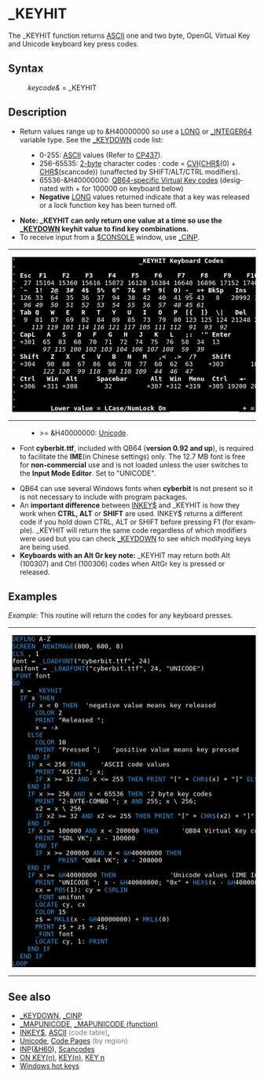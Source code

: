 <style>pre.codeide, pre.outputfixed, .outputcrt0 { background-color: #000 !important; color: #FFF !important; }</style><!DOCTYPE html>
<html class="client-nojs" dir="ltr" lang="en">
<head>
<title>_KEYHIT - QB64 Phoenix Edition Wiki</title>
</head>
<body class="mediawiki ltr sitedir-ltr mw-hide-empty-elt ns-0 ns-subject page-KEYHIT rootpage-KEYHIT skin-vector action-view skin-vector-legacy vector-feature-language-in-header-enabled vector-feature-language-in-main-page-header-disabled vector-feature-language-alert-in-sidebar-disabled vector-feature-sticky-header-disabled vector-feature-sticky-header-edit-disabled vector-feature-table-of-contents-disabled vector-feature-visual-enhancement-next-disabled">
<div class="mw-body" id="content" role="main">
<a id="top"></a>
<h1 class="firstHeading mw-first-heading" id="firstHeading">_KEYHIT</h1>
<div class="vector-body" id="bodyContent">
<div class="mw-body-content mw-content-ltr" dir="ltr" id="mw-content-text" lang="en"><div class="mw-parser-output"><p>The <a class="mw-selflink selflink">_KEYHIT</a> function returns <a href="ASCII" title="ASCII">ASCII</a> one and two byte, OpenGL Virtual Key and Unicode keyboard key press codes.
</p>
<h2><span class="mw-headline" id="Syntax">Syntax</span></h2>
<dl><dd><i>keycode&amp;</i> = <a class="mw-selflink selflink">_KEYHIT</a></dd></dl>
<p>
</p>
<h2><span class="mw-headline" id="Description">Description</span></h2>
<ul><li>Return values range up to &amp;H40000000 so use a <a href="LONG" title="LONG">LONG</a> or <a href="INTEGER64" title="INTEGER64">_INTEGER64</a> variable type. See the <a href="KEYDOWN" title="KEYDOWN">_KEYDOWN</a> code list:</li></ul>
<dl><dd><ul><li>0-255: <a href="ASCII" title="ASCII">ASCII</a> values (Refer to <a class="extiw" href="https://en.wikipedia.org/wiki/Code_page_437" title="wikipedia:Code page 437">CP437</a>).</li>
<li>256-65535: <a href="ASCII#Two_Byte_Codes" title="ASCII">2-byte</a> character codes : code = <a href="CVI" title="CVI">CVI</a>(<a href="CHR$" title="CHR$">CHR$</a>(0) + <a href="CHR$" title="CHR$">CHR$</a>(scancode)) (unaffected by SHIFT/ALT/CTRL modifiers).</li>
<li>65536-&amp;H40000000: <a href="KEYDOWN" title="KEYDOWN">QB64-specific Virtual Key codes</a> (designated with + for 100000 on keyboard below)</li>
<li><b>Negative</b> <a href="LONG" title="LONG">LONG</a> values returned indicate that a key was released or a lock function key has been turned off.</li></ul></dd></dl>
<ul><li><b>Note: _KEYHIT can only return one value at a time so use the <a href="KEYDOWN" title="KEYDOWN">_KEYDOWN</a> keyhit value to find key combinations.</b></li>
<li>To receive input from a <a href="$CONSOLE" title="$CONSOLE">$CONSOLE</a> window, use <a href="CINP" title="CINP">_CINP</a>.</li></ul>
<table cellpadding="5px" width="100%">
<tbody><tr>
<td><pre class="outputfixed">'                                <b>_KEYHIT Keyboard Codes</b>
'
' <b>Esc  F1    F2    F3    F4    F5    F6    F7    F8    F9    F10   F11   F12   Sys  ScL Pause</b>
'  27 15104 15360 15616 15872 16128 16384 16640 16896 17152 17408 34048 34304 +316 +302 +019
' <b>`~  1!  2@  3#  4$  5%  6^  7&amp;  8*  9(  0) -_ =+ BkSp   Ins   Hme   PUp   NumL   /     *    -</b>
' 126 33  64  35  36  37  94  38  42  40  41 95 43   8   20992 18176 18688 +300   47    42   45
' <i> 96 49  50  51  52  53  54  55  56  57  48 45 61</i>
' <b>Tab Q   W   E   R   T   Y   U   I   O   P  [{  ]}  \|   Del   End   PDn   7Hme  8/▲   9PU   + </b>
'  9  81  87  69  82  84  89  85  73  79  80 123 125 124 21248 20224 20736 18176 18432 18688 43
' <i>   113 119 101 114 116 121 117 105 111 112  91  93  92                    55    56    57 </i>
' <b>CapL   A   S   D   F   G   H   J   K   L   ;:  '" Enter                   4/◄-   5    6/-►</b>
' +301  65  83  68  70  71  72  74  75  76  58  34  13                     19200 19456 19712  <b>E</b>
' <i>      97 115 100 102 103 104 106 107 108  59  39                          52    53    54 </i>   <b>n</b>
' <b>Shift   Z   X   C   V   B   N   M   ,&lt;  .&gt;  /?    Shift       ▲           1End  2/▼   3PD   t</b>
' +304   90  88  67  86  66  78  77  60  62  63    +303       18432        20224 20480 20736  <b>e</b>
' <i>      122 120  99 118  98 110 109  44  46  47                             49    50    51 </i>   <b>r</b>
' <b>Ctrl   Win  Alt     Spacebar      Alt  Win  Menu  Ctrl   ◄-   ▼   -►      0Ins        .Del </b>
' +306  +311 +308       32         +307 +312 +319  +305 19200 20480 19712  20992       21248 13
'                                                                      <i>     48          46</i>
'
'     <b>    Lower value = LCase/NumLock On __________________ + = add 100000 </b>
</pre>
</td></tr></tbody></table>
<p>
</p>
<dl><dd><ul><li>&gt;= &amp;H40000000: <a href="Unicode" title="Unicode">Unicode</a>.</li></ul></dd></dl>
<ul><li>Font <b>cyberbit.ttf</b>, included with QB64 (<b>version 0.92 and up</b>), is required to facilitate the <b>IME</b>(in Chinese settings) only. The 12.7 MB font is free for <b>non-commercial</b> use and is not loaded unless the user switches to the <b>Input Mode Editor</b>. Set to "UNICODE".</li></ul>
<ul><li>QB64 can use several Windows fonts when <b>cyberbit</b> is not present so it is not necessary to include with program packages.</li>
<li>An <b>important difference</b> between <a href="INKEY$" title="INKEY$">INKEY$</a> and _KEYHIT is how they work when <b>CTRL, ALT</b> or <b>SHIFT</b> are used. INKEY$ returns a different code if you hold down CTRL, ALT or SHIFT before pressing  F1 (for example). _KEYHIT will return the same code regardless of which modifiers were used but you can check <a href="KEYDOWN" title="KEYDOWN">_KEYDOWN</a> to see which modifying keys are being used.</li>
<li><b>Keyboards with an Alt Gr key note:</b> _KEYHIT may return both Alt (100307) and Ctrl (100306) codes when AltGr key is pressed or released.</li></ul>
<p>
</p>
<h2><span class="mw-headline" id="Examples">Examples</span></h2>
<p><i>Example:</i> This routine will return the codes for any keyboard presses.
</p>
<table cellpadding="15px" width="100%">
<tbody><tr>
<td><pre class="codeide"><a href="DEFLNG" title="DEFLNG"><span style="color:#4593D8;">DEFLNG</span></a> A-Z
<a href="SCREEN" title="SCREEN"><span style="color:#4593D8;">SCREEN</span></a> <a href="NEWIMAGE" title="NEWIMAGE"><span style="color:#4593D8;">_NEWIMAGE</span></a>(800, 600, 8)
<a href="CLS" title="CLS"><span style="color:#4593D8;">CLS</span></a> , 1
font = <a href="LOADFONT" title="LOADFONT"><span style="color:#4593D8;">_LOADFONT</span></a>("cyberbit.ttf", 24)
unifont = <a href="LOADFONT" title="LOADFONT"><span style="color:#4593D8;">_LOADFONT</span></a>("cyberbit.ttf", 24, "UNICODE")
<a href="FONT" title="FONT"><span style="color:#4593D8;">_FONT</span></a> font
<a class="mw-redirect" href="DO" title="DO"><span style="color:#4593D8;">DO</span></a>
  x = <a class="mw-selflink selflink"><span style="color:#4593D8;">_KEYHIT</span></a>
  <a class="mw-redirect" href="IF" title="IF"><span style="color:#4593D8;">IF</span></a> x <a href="THEN" title="THEN"><span style="color:#4593D8;">THEN</span></a>
    <a class="mw-redirect" href="IF" title="IF"><span style="color:#4593D8;">IF</span></a> x &lt; 0 <a href="THEN" title="THEN"><span style="color:#4593D8;">THEN</span></a>  'negative value means key released
      <a href="COLOR" title="COLOR"><span style="color:#4593D8;">COLOR</span></a> 2
      <a href="PRINT" title="PRINT"><span style="color:#4593D8;">PRINT</span></a> "Released ";
      x = -x
    <a href="ELSE" title="ELSE"><span style="color:#4593D8;">ELSE</span></a>
      <a href="COLOR" title="COLOR"><span style="color:#4593D8;">COLOR</span></a> 10
      <a href="PRINT" title="PRINT"><span style="color:#4593D8;">PRINT</span></a> "Pressed ";   'positive value means key pressed
    <a class="mw-redirect" href="END_IF" title="END IF"><span style="color:#4593D8;">END IF</span></a>
    <a class="mw-redirect" href="IF" title="IF"><span style="color:#4593D8;">IF</span></a> x &lt; 256 <a href="THEN" title="THEN"><span style="color:#4593D8;">THEN</span></a>    'ASCII code values
      <a href="PRINT" title="PRINT"><span style="color:#4593D8;">PRINT</span></a> "ASCII "; x;
      <a class="mw-redirect" href="IF" title="IF"><span style="color:#4593D8;">IF</span></a> x &gt;= 32 <a href="AND_(boolean)" title="AND (boolean)"><span style="color:#4593D8;">AND</span></a> x &lt;= 255 <a href="THEN" title="THEN"><span style="color:#4593D8;">THEN</span></a> <a href="PRINT" title="PRINT"><span style="color:#4593D8;">PRINT</span></a> "[" + <a href="CHR$" title="CHR$"><span style="color:#4593D8;">CHR$</span></a>(x) + "]" <a href="ELSE" title="ELSE"><span style="color:#4593D8;">ELSE</span></a> <a href="PRINT" title="PRINT"><span style="color:#4593D8;">PRINT</span></a>
    <a class="mw-redirect" href="END_IF" title="END IF"><span style="color:#4593D8;">END IF</span></a>
    <a class="mw-redirect" href="IF" title="IF"><span style="color:#4593D8;">IF</span></a> x &gt;= 256 <a href="AND_(boolean)" title="AND (boolean)"><span style="color:#4593D8;">AND</span></a> x &lt; 65536 <a href="THEN" title="THEN"><span style="color:#4593D8;">THEN</span></a> '2 byte key codes
      <a href="PRINT" title="PRINT"><span style="color:#4593D8;">PRINT</span></a> "2-BYTE-COMBO "; x <a href="AND_(boolean)" title="AND (boolean)"><span style="color:#4593D8;">AND</span></a> 255; x \ 256;
      x2 = x \ 256
      <a class="mw-redirect" href="IF" title="IF"><span style="color:#4593D8;">IF</span></a> x2 &gt;= 32 <a href="AND_(boolean)" title="AND (boolean)"><span style="color:#4593D8;">AND</span></a> x2 &lt;= 255 <a href="THEN" title="THEN"><span style="color:#4593D8;">THEN</span></a> <a href="PRINT" title="PRINT"><span style="color:#4593D8;">PRINT</span></a> "[" + <a href="CHR$" title="CHR$"><span style="color:#4593D8;">CHR$</span></a>(x2) + "]" <a href="ELSE" title="ELSE"><span style="color:#4593D8;">ELSE</span></a> <a href="PRINT" title="PRINT"><span style="color:#4593D8;">PRINT</span></a>
    <a class="mw-redirect" href="END_IF" title="END IF"><span style="color:#4593D8;">END IF</span></a>
    <a class="mw-redirect" href="IF" title="IF"><span style="color:#4593D8;">IF</span></a> x &gt;= 100000 <a href="AND_(boolean)" title="AND (boolean)"><span style="color:#4593D8;">AND</span></a> x &lt; 200000 <a href="THEN" title="THEN"><span style="color:#4593D8;">THEN</span></a>      'QB84 Virtual Key codes
      <a href="PRINT" title="PRINT"><span style="color:#4593D8;">PRINT</span></a> "SDL VK"; x - 100000
      <a class="mw-redirect" href="END_IF" title="END IF"><span style="color:#4593D8;">END IF</span></a>
      <a class="mw-redirect" href="IF" title="IF"><span style="color:#4593D8;">IF</span></a> x &gt;= 200000 <a href="AND_(boolean)" title="AND (boolean)"><span style="color:#4593D8;">AND</span></a> x &lt; <a href="%26H" title="&amp;H"><span style="color:#4593D8;">&amp;H</span></a>40000000 <a href="THEN" title="THEN"><span style="color:#4593D8;">THEN</span></a>
            <a href="PRINT" title="PRINT"><span style="color:#4593D8;">PRINT</span></a> "QB64 VK"; x - 200000
    <a class="mw-redirect" href="END_IF" title="END IF"><span style="color:#4593D8;">END IF</span></a>
    <a class="mw-redirect" href="IF" title="IF"><span style="color:#4593D8;">IF</span></a> x &gt;= <a href="%26H" title="&amp;H"><span style="color:#4593D8;">&amp;H</span></a>40000000 <a href="THEN" title="THEN"><span style="color:#4593D8;">THEN</span></a>              'Unicode values (IME Input mode)
      <a href="PRINT" title="PRINT"><span style="color:#4593D8;">PRINT</span></a> "UNICODE "; x - <a href="%26H" title="&amp;H"><span style="color:#4593D8;">&amp;H</span></a>40000000; "0x" + <a href="HEX$" title="HEX$"><span style="color:#4593D8;">HEX$</span></a>(x - <a href="%26H" title="&amp;H"><span style="color:#4593D8;">&amp;H</span></a>40000000) + " ...";
      cx = <a href="POS" title="POS"><span style="color:#4593D8;">POS</span></a>(1): cy = <a href="CSRLIN" title="CSRLIN"><span style="color:#4593D8;">CSRLIN</span></a>
      <a href="FONT" title="FONT"><span style="color:#4593D8;">_FONT</span></a> unifont
      <a href="LOCATE" title="LOCATE"><span style="color:#4593D8;">LOCATE</span></a> cy, cx
      <a href="COLOR" title="COLOR"><span style="color:#4593D8;">COLOR</span></a> 15
      z$ = <a href="MKL$" title="MKL$"><span style="color:#4593D8;">MKL$</span></a>(x - <a href="%26H" title="&amp;H"><span style="color:#4593D8;">&amp;H</span></a>40000000) + <a href="MKL$" title="MKL$"><span style="color:#4593D8;">MKL$</span></a>(0)
      <a href="PRINT" title="PRINT"><span style="color:#4593D8;">PRINT</span></a> z$ + z$ + z$;
      <a href="FONT" title="FONT"><span style="color:#4593D8;">_FONT</span></a> font
      <a href="LOCATE" title="LOCATE"><span style="color:#4593D8;">LOCATE</span></a> cy, 1: <a href="PRINT" title="PRINT"><span style="color:#4593D8;">PRINT</span></a>
    <a class="mw-redirect" href="END_IF" title="END IF"><span style="color:#4593D8;">END IF</span></a>
  <a class="mw-redirect" href="END_IF" title="END IF"><span style="color:#4593D8;">END IF</span></a>
<a href="LOOP" title="LOOP"><span style="color:#4593D8;">LOOP</span></a>
</pre>
</td></tr></tbody></table>
<p>
</p>
<h2><span class="mw-headline" id="See_also">See also</span></h2>
<ul><li><a href="KEYDOWN" title="KEYDOWN">_KEYDOWN</a>, <a href="CINP" title="CINP">_CINP</a></li>
<li><a href="MAPUNICODE" title="MAPUNICODE">_MAPUNICODE</a>, <a href="MAPUNICODE_(function)" title="MAPUNICODE (function)">_MAPUNICODE (function)</a></li>
<li><a href="INKEY$" title="INKEY$">INKEY$</a>, <a href="ASCII" title="ASCII">ASCII</a> <span style="color:#777777;">(code table)</span>,</li>
<li><a href="Unicode" title="Unicode">Unicode</a>, <a href="Code_Pages" title="Code Pages">Code Pages</a> <span style="color:#777777;">(by region)</span></li>
<li><a href="INP" title="INP">INP</a>(<a href="%26H" title="&amp;H">&amp;H60</a>), <a href="Scancodes" title="Scancodes">Scancodes</a></li>
<li><a href="ON_KEY(n)" title="ON KEY(n)">ON KEY(n)</a>, <a href="KEY(n)" title="KEY(n)">KEY(n)</a>, <a href="KEY_n" title="KEY n">KEY n</a></li>
<li><a href="Windows_Libraries#Hot_Keys_(maximize)" title="Windows Libraries">Windows hot keys</a></li></ul>
<p>
</p>
<!-- 
NewPP limit report
Cached time: 20240715034357
Cache expiry: 86400
Reduced expiry: false
Complications: [show‐toc]
CPU time usage: 0.066 seconds
Real time usage: 0.077 seconds
Preprocessor visited node count: 584/1000000
Post‐expand include size: 4998/2097152 bytes
Template argument size: 843/2097152 bytes
Highest expansion depth: 3/100
Expensive parser function count: 0/100
Unstrip recursion depth: 0/20
Unstrip post‐expand size: 0/5000000 bytes
-->
<!--
Transclusion expansion time report (%,ms,calls,template)
100.00%   39.384      1 -total
 15.67%    6.173     76 Template:Cl
  7.35%    2.893      1 Template:PageSyntax
  6.48%    2.554      1 Template:CodeEnd
  6.03%    2.373      2 Template:Text
  5.84%    2.300      1 Template:PageSeeAlso
  5.80%    2.286      1 Template:PageNavigation
  5.69%    2.241      1 Template:Parameter
  5.52%    2.175      1 Template:FixedStart
  5.40%    2.126      1 Template:PageDescription
-->
<!-- Saved in parser cache with key qb64pnix_mw19894-mwmb_:pcache:idhash:162-0!canonical and timestamp 20240715034357 and revision id 8988.
 -->
</div>
</div>
</div>
</div>
</body>
</html>